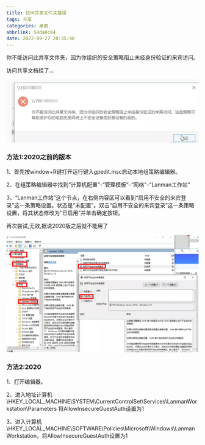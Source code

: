 ```yaml
---
title: 访问共享文件夹错误
tags: 共享
categories: 桌面
abbrlink: 54da8c84
date: 2022-09-27 20:35:48
---
```


你不能访问此共享文件夹，因为你组织的安全策略阻止未经身份验证的来宾访问。

<!--more-->

访问共享文档挂了...

![image-20220927204526401](访问共享文件夹错误/image-20220927204526401.png)

### 方法1:2020之前的版本

1、首先按window+R键打开运行键入gpedit.msc启动本地组策略编辑器。

2、在组策略编辑器中找到“计算机配置”–“管理模板”–“网络”–“Lanman工作站”

3、“Lanman工作站”这个节点，在右侧内容区可以看到“启用不安全的来宾登录”这一条策略设置。状态是“未配置”。双击“启用不安全的来宾登录”这一条策略设置，将其状态修改为“已启用”并单击确定按钮。

再次尝试,无效,据说2020版之后就不能用了

![image-20220927204634908](访问共享文件夹错误/image-20220927204634908.png)

### 方法2:2020

1、打开编辑器。

2、进入地址计算机\HKEY_LOCAL_MACHINE\SYSTEM\CurrentControlSet\Services\LanmanWorkstation\Parameters 将AllowInsecureGuestAuth设置为1

3、进入计算机\HKEY_LOCAL_MACHINE\SOFTWARE\Policies\Microsoft\Windows\LanmanWorkstation，将AllowInsecureGuestAuth设置为1
